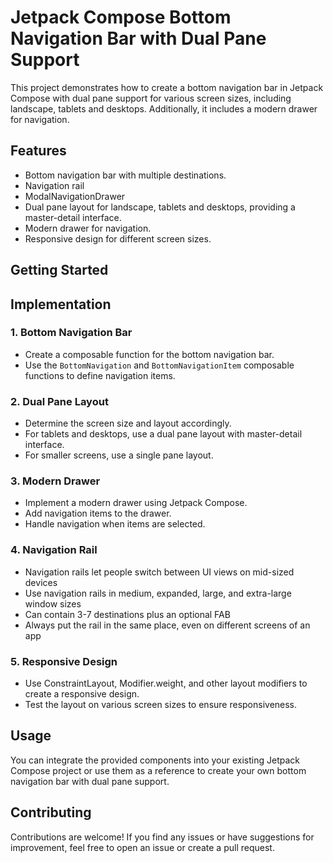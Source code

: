 # Jetpack Compose Bottom Navigation Bar with Dual Pane Support

This project demonstrates how to create a bottom navigation bar in Jetpack Compose with dual pane support for various screen sizes, including landscape, tablets and desktops. Additionally, it includes a modern drawer for navigation.

## Features

- Bottom navigation bar with multiple destinations.
- Navigation rail
- ModalNavigationDrawer
- Dual pane layout for landscape, tablets and desktops, providing a master-detail interface.
- Modern drawer for navigation.
- Responsive design for different screen sizes.

## Getting Started

## Implementation

### 1. Bottom Navigation Bar

- Create a composable function for the bottom navigation bar.
- Use the `BottomNavigation` and `BottomNavigationItem` composable functions to define navigation items.

### 2. Dual Pane Layout

- Determine the screen size and layout accordingly.
- For tablets and desktops, use a dual pane layout with master-detail interface.
- For smaller screens, use a single pane layout.

### 3. Modern Drawer

- Implement a modern drawer using Jetpack Compose.
- Add navigation items to the drawer.
- Handle navigation when items are selected.

### 4. Navigation Rail
- Navigation rails let people switch between UI views on mid-sized devices
- Use navigation rails in medium, expanded, large, and extra-large window sizes
- Can contain 3-7 destinations plus an optional FAB
- Always put the rail in the same place, even on different screens of an app

### 5. Responsive Design

- Use ConstraintLayout, Modifier.weight, and other layout modifiers to create a responsive design.
- Test the layout on various screen sizes to ensure responsiveness.

## Usage

You can integrate the provided components into your existing Jetpack Compose project or use them as a reference to create your own bottom navigation bar with dual pane support.

## Contributing

Contributions are welcome! If you find any issues or have suggestions for improvement, feel free to open an issue or create a pull request.
